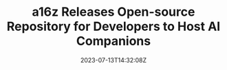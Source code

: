 ---
external: true
url: https://mpost.io/a16z-releases-open-source-repository-for-developers-to-host-ai-companions/
title: a16z Releases Open-source Repository for Developers to Host AI Companions
description: Venture capital firm a16z has released an open-source tutorial stack enabling individuals to create and host their own AI companions through web browsers or text messaging via SMS. 
date: 2023-07-13T14:32:08Z
icon: https://www.google.com/s2/favicons?domain=mpost.io&sz=32
source: Metaverse Post
---